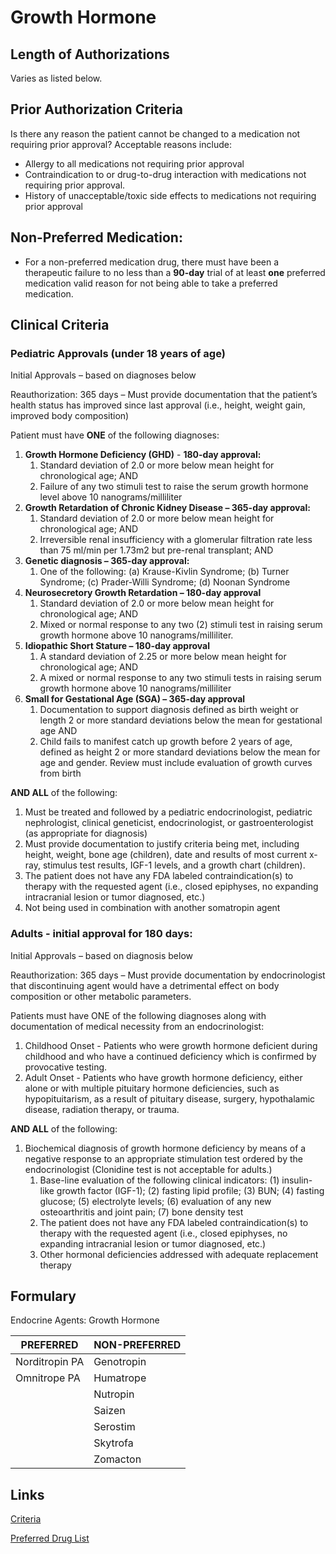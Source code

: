 # Growth Hormone

## Length of Authorizations

Varies as listed below.

## Prior Authorization Criteria

Is there any reason the patient cannot be changed to a medication not requiring prior approval? Acceptable reasons include:

-   Allergy to all medications not requiring prior approval
-   Contraindication to or drug-to-drug interaction with medications not requiring prior approval.
-   History of unacceptable/toxic side effects to medications not requiring prior approval

## Non-Preferred Medication:

-   For a non-preferred medication drug, there must have been a therapeutic failure to no less than a **90-day** trial of at least **one** preferred medication valid reason for not being able to take a preferred medication.

## Clinical Criteria

### Pediatric Approvals (under 18 years of age)

Initial Approvals – based on diagnoses below

Reauthorization: 365 days – Must provide documentation that the patient’s health status has improved since last approval (i.e., height, weight gain, improved body composition)

Patient must have **ONE** of the following diagnoses:

1.  **Growth Hormone Deficiency (GHD)** - **180-day approval:**
    1.  Standard deviation of 2.0 or more below mean height for chronological age; AND
    2.  Failure of any two stimuli test to raise the serum growth hormone level above 10 nanograms/milliliter
2.  **Growth Retardation of Chronic Kidney Disease – 365-day approval:**
    1.  Standard deviation of 2.0 or more below mean height for chronological age; AND
    2.  Irreversible renal insufficiency with a glomerular filtration rate less than 75 ml/min per 1.73m2 but pre-renal transplant; AND
3.  **Genetic diagnosis – 365-day approval:**
    1.  One of the following: (a) Krause-Kivlin Syndrome; (b) Turner Syndrome; (c) Prader-Willi Syndrome; (d) Noonan Syndrome
4.  **Neurosecretory Growth Retardation – 180-day approval**
    1.  Standard deviation of 2.0 or more below mean height for chronological age; AND
    2.  Mixed or normal response to any two (2) stimuli test in raising serum growth hormone above 10 nanograms/milliliter.
5.  **Idiopathic Short Stature – 180-day approval**
    1.  A standard deviation of 2.25 or more below mean height for chronological age; AND
    2.  A mixed or normal response to any two stimuli tests in raising serum growth hormone above 10 nanograms/milliliter
6.  **Small for Gestational Age (SGA) – 365-day approval**
    1.  Documentation to support diagnosis defined as birth weight or length 2 or more standard deviations below the mean for gestational age AND
    2.  Child fails to manifest catch up growth before 2 years of age, defined as height 2 or more standard deviations below the mean for age and gender. Review must include evaluation of growth curves from birth

**AND ALL** of the following:

1.  Must be treated and followed by a pediatric endocrinologist, pediatric nephrologist, clinical geneticist, endocrinologist, or gastroenterologist (as appropriate for diagnosis)
2.  Must provide documentation to justify criteria being met, including height, weight, bone age (children), date and results of most current x-ray, stimulus test results, IGF-1 levels, and a growth chart (children).
3.  The patient does not have any FDA labeled contraindication(s) to therapy with the requested agent (i.e., closed epiphyses, no expanding intracranial lesion or tumor diagnosed, etc.)
4.  Not being used in combination with another somatropin agent

### Adults - initial approval for 180 days:

Initial Approvals – based on diagnosis below

Reauthorization: 365 days – Must provide documentation by endocrinologist that discontinuing agent would have a detrimental effect on body composition or other metabolic parameters.

Patients must have ONE of the following diagnoses along with documentation of medical necessity from an endocrinologist:

1.  Childhood Onset - Patients who were growth hormone deficient during childhood and who have a continued deficiency which is confirmed by provocative testing.
2.  Adult Onset - Patients who have growth hormone deficiency, either alone or with multiple pituitary hormone deficiencies, such as hypopituitarism, as a result of pituitary disease, surgery, hypothalamic disease, radiation therapy, or trauma.

**AND ALL** of the following:

1.  Biochemical diagnosis of growth hormone deficiency by means of a negative response to an appropriate stimulation test ordered by the endocrinologist (Clonidine test is not acceptable for adults.)
    1.  Base-line evaluation of the following clinical indicators: (1) insulin-like growth factor (IGF-1); (2) fasting lipid profile; (3) BUN; (4) fasting glucose; (5) electrolyte levels; (6) evaluation of any new osteoarthritis and joint pain; (7) bone density test
    2.  The patient does not have any FDA labeled contraindication(s) to therapy with the requested agent (i.e., closed epiphyses, no expanding intracranial lesion or tumor diagnosed, etc.)
    3.  Other hormonal deficiencies addressed with adequate replacement therapy

## Formulary

Endocrine Agents: Growth Hormone

| PREFERRED      | NON-PREFERRED |
|----------------|---------------|
| Norditropin PA | Genotropin    |
| Omnitrope PA   | Humatrope     |
|                | Nutropin      |
|                | Saizen        |
|                | Serostim      |
|                | Skytrofa      |
|                | Zomacton      |

## Links

[Criteria]()

[Preferred Drug List]()
